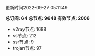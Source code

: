 更新时间2022-09-27 05:11:49

**总订阅: 64**
**总节点: 9648**
**有效节点: 2006**
- v2ray节点: 1688
- ss节点: 212
- ssr节点: 9
- trojan节点: 97
